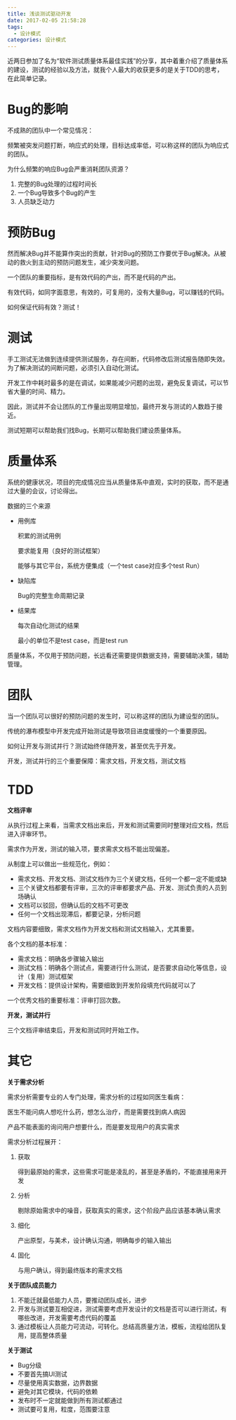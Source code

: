 ```yaml
---
title: 浅谈测试驱动开发
date: 2017-02-05 21:58:28
tags:
  - 设计模式
categories: 设计模式
---
```


近两日参加了名为“软件测试质量体系最佳实践”的分享，其中着重介绍了质量体系的建设，测试的经验以及方法，就我个人最大的收获更多的是关于TDD的思考，在此简单记录。

# Bug的影响

不成熟的团队中一个常见情况：

频繁被突发问题打断，响应式的处理，目标达成率低，可以称这样的团队为响应式的团队。

为什么频繁的响应Bug会严重消耗团队资源？

1. 完整的Bug处理的过程时间长
2. 一个Bug导致多个Bug的产生
3. 人员缺乏动力

# 预防Bug

然而解决Bug并不能算作突出的贡献，针对Bug的预防工作要优于Bug解决。从被动的救火到主动的预防问题发生，减少突发问题。

一个团队的重要指标，是有效代码的产出，而不是代码的产出。

有效代码，如同字面意思，有效的，可复用的，没有大量Bug，可以赚钱的代码。

如何保证代码有效？测试！

# 测试

手工测试无法做到连续提供测试服务，存在间断，代码修改后测试报告随即失效。为了解决测试的间断问题，必须引入自动化测试。

开发工作中耗时最多的是在调试，如果能减少问题的出现，避免反复调试，可以节省大量的时间、精力。

因此，测试并不会让团队的工作量出现明显增加，最终开发与测试的人数趋于接近。

测试短期可以帮助我们找Bug，长期可以帮助我们建设质量体系。

# 质量体系

系统的健康状况，项目的完成情况应当从质量体系中直观，实时的获取，而不是通过大量的会议，讨论得出。

数据的三个来源

- 用例库

  积累的测试用例

  要求能复用（良好的测试框架）

  能够与其它平台，系统方便集成（一个test case对应多个test Run）

- 缺陷库

  Bug的完整生命周期记录

- 结果库

  每次自动化测试的结果

  最小的单位不是test case，而是test run

质量体系，不仅用于预防问题，长远看还需要提供数据支持，需要辅助决策，辅助管理。

# 团队

当一个团队可以很好的预防问题的发生时，可以称这样的团队为建设型的团队。

传统的瀑布模型中开发完成开始测试是导致项目进度缓慢的一个重要原因。

如何让开发与测试并行？测试始终伴随开发，甚至优先于开发。

开发，测试并行的三个重要保障：需求文档，开发文档，测试文档

# TDD

**文档评审**

从执行过程上来看，当需求文档出来后，开发和测试需要同时整理对应文档，然后进入评审环节。

需求作为开发，测试的输入项，要求需求文档不能出现偏差。

从制度上可以做出一些规范化，例如：

- 需求文档、开发文档、测试文档作为三个关键文档，任何一个都一定不能或缺
- 三个关键文档都要有评审，三次的评审都要求产品、开发、测试负责的人员到场确认
- 文档可以驳回，但确认后的文档不可更改
- 任何一个文档出现滞后，都要记录，分析问题

文档内容要细致，需求文档作为开发文档和测试文档输入，尤其重要。

各个文档的基本标准：

- 需求文档：明确各步骤输入输出
- 测试文档：明确各个测试点，需要进行什么测试，是否要求自动化等信息，设计（复用）测试框架
- 开发文档：提供设计架构，需要细致到开发阶段填充代码就可以了

一个优秀文档的重要标准：评审打回次数。

**开发，测试并行**

三个文档评审结束后，开发和测试同时开始工作。



# 其它

**关于需求分析**

需求分析需要专业的人专门处理，需求分析的过程如同医生看病：

医生不能问病人想吃什么药，想怎么治疗，而是需要找到病人病因

产品不能表面的询问用户想要什么，而是要发现用户的真实需求

需求分析过程展开：

1. 获取

   得到最原始的需求，这些需求可能是凌乱的，甚至是矛盾的，不能直接用来开发

2. 分析

   剔除原始需求中的噪音，获取真实的需求，这个阶段产品应该基本确认需求

3. 细化

   产出原型，与美术，设计确认沟通，明确每步的输入输出

4. 固化

   与用户确认，得到最终版本的需求文档

**关于团队成员能力**

1. 不能迁就最低能力人员，要推动团队成长，进步
2. 开发与测试要互相促进，测试需要考虑开发设计的文档是否可以进行测试，有哪些改进，开发需要考虑代码的覆盖
3. 通过模板让人员能力可流动，可转化。总结高质量方法，模板，流程给团队复用，提高整体质量

**关于测试**

- Bug分级
- 不要首先搞UI测试
- 尽量使用真实数据，边界数据
- 避免对其它模块，代码的依赖
- 发布时不一定就能做到所有测试都通过
- 测试要可复用，粒度，范围要注意
